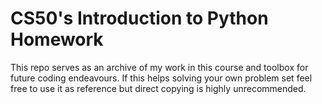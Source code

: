 # CS50's Introduction to Python Homework
This repo serves as an archive of my work in this course and toolbox for future coding endeavours.
If this helps solving your own problem set feel free to use it as reference but direct copying is highly unrecommended.
